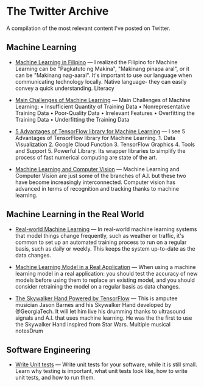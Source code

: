 # The Twitter Archive
A compilation of the most relevant content I've posted on Twitter.

## Machine Learning

* [Machine Learning in Filipino](https://twitter.com/ralphcode/status/1370373330247643137?s=20) — I realized the Filipino for Machine Learning can be "Pagkatuto ng Makina", "Makinang pinapa aral", or it can be "Makinang nag-aaral".  It's important to use our language when communicating technology locally. Native language- they can easily convey a quick understanding. Literacy

* [Main Challenges of Machine Learning](https://twitter.com/ralphcode/status/1397025964945657860?s=20) — Main Challenges of Machine Learning:
• Insufficient Quantity of Training Data
• Nonrepresentative Training Data
• Poor-Quality Data
• Irrelevant Features
• Overfitting the Training Data
• Underfitting the Training Data

* [ 5 Advantages of TensorFlow library for Machine Learning](https://twitter.com/ralphcode/status/1398497866381881350?s=20) — I see 5 Advantages of TensorFlow library for Machine Learning. 1. Data Visualization 2. Google Cloud Function 3. TensorFlow Graphics 4. Tools and Support 5. Powerful Library. Its wrapper libraries to simplify the process of fast numerical computing are state of the art.

* [Machine Learning and Computer Vision](https://twitter.com/ralphcode/status/1398611939677204480?s=20) — Machine Learning and Computer Vision are just some of the branches of A.I. but these two have become increasingly interconnected. Computer vision has advanced in terms of recognition and tracking thanks to machine learning.

## Machine Learning in the Real World

* [Real-world Machine Learning](https://twitter.com/ralphcode/status/1392444265741963268?s=20) — In real-world machine learning systems that model things change frequently, such as weather or traffic, it's common to set up an automated training process to run on a regular basis, such as daily or weekly. This keeps the system up-to-date as the data changes.

* [Machine Learning Model in a Real Application](https://twitter.com/ralphcode/status/1392446624425603072?s=20) — When using a machine learning model in a real application: you should test the accuracy of new models before using them to replace an existing model, and you should consider retraining the model on a regular basis as data changes.

* [The Skywalker Hand Powered by TensorFlow](https://twitter.com/ralphcode/status/1392553706839699456?s=20) — This is amputee musician Jason Barnes and his Skywalker Hand developed by @GeorgiaTech. It will let him live his drumming thanks to ultrasound signals and A.I. that uses machine learning. He was the the first to use the Skywalker Hand inspired from Star Wars. Multiple musical notesDrum

## Software Engineering

* [Write Unit tests](https://twitter.com/ralphcode/status/1475880044819992577) — Write unit tests for your software, while it is still small. Learn why testing is important, what unit tests look like, how to write unit tests, and how to run them.

